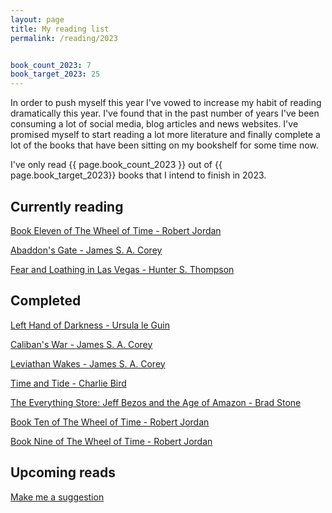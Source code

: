 ```yaml
---
layout: page
title: My reading list
permalink: /reading/2023


book_count_2023: 7
book_target_2023: 25
---
```


In order to push myself this year I've vowed to increase my habit of reading dramatically this year.  I've found that in the past number of years I've been consuming a lot of social media, blog articles and news websites.  I've promised myself to start reading a lot more literature and finally complete a lot of the books that have been sitting on my bookshelf for some time now.


I've only read {{ page.book_count_2023 }} out of {{ page.book_target_2023}} books that I intend to finish in 2023.

## Currently reading

[Book Eleven of The Wheel of Time  - Robert Jordan]()
	
[Abaddon's Gate - James S. A. Corey]()

[Fear and Loathing in Las Vegas - Hunter S. Thompson]()

## Completed
[Left Hand of Darkness - Ursula le Guin]()

[Caliban's War - James S. A. Corey]()

[Leviathan Wakes - James S. A. Corey]()

[Time and Tide - Charlie Bird]()

[The Everything Store: Jeff Bezos and the Age of Amazon - Brad Stone ]()

[Book Ten of The Wheel of Time  - Robert Jordan]()

[Book Nine of The Wheel of Time  - Robert Jordan]()




## Upcoming reads

[Make me a suggestion](mailto:hi@jonathanclarke.ie)
